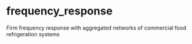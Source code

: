 # frequency_response
Firm frequency response with aggregated networks of commercial food refrigeration systems
